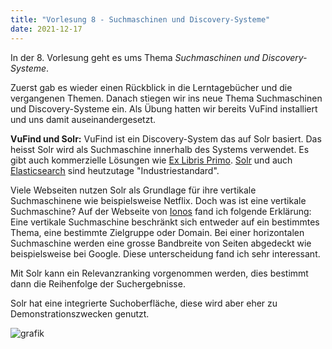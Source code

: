 ```yaml
---
title: "Vorlesung 8 - Suchmaschinen und Discovery-Systeme"
date: 2021-12-17
---
```


In der 8. Vorlesung geht es ums Thema *Suchmaschinen und Discovery-Systeme*.

Zuerst gab es wieder einen Rückblick in die Lerntagebücher und die vergangenen Themen. Danach stiegen wir ins neue Thema Suchmaschinen und Discovery-Systeme ein. Als Übung hatten wir bereits VuFind installiert und uns damit auseinandergesetzt.

**VuFind und Solr:** VuFind ist ein Discovery-System das auf Solr basiert. Das heisst Solr wird als Suchmaschine innerhalb des Systems verwendet. Es gibt auch kommerzielle Lösungen wie [Ex Libris Primo](https://exlibrisgroup.com/de/produkte/primo/). [Solr](https://solr.apache.org/) und auch [Elasticsearch](https://www.elastic.co/de/) sind heutzutage "Industriestandard". 

Viele Webseiten nutzen Solr als Grundlage für ihre vertikale Suchmaschinene wie beispielsweise Netflix. Doch was ist eine vertikale Suchmaschine?
Auf der Webseite von [Ionos](https://www.ionos.de/digitalguide/server/konfiguration/solr/) fand ich folgende Erklärung: Eine vertikale Suchmaschine beschränkt sich entweder auf ein bestimmtes Thema, eine bestimmte Zielgruppe oder Domain. Bei einer horizontalen Suchmaschine werden eine grosse Bandbreite von Seiten abgedeckt wie beispielsweise bei Google. Diese unterscheidung fand ich sehr interessant.

Mit Solr kann ein Relevanzranking vorgenommen werden, dies bestimmt dann die Reihenfolge der Suchergebnisse.

Solr hat eine integrierte Suchoberfläche, diese wird aber eher zu Demonstrationszwecken genutzt.


![grafik](https://user-images.githubusercontent.com/90787818/151705837-0c4ea718-fb86-467f-8869-8f7543447662.png)





